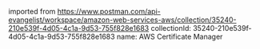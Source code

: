 imported from https://www.postman.com/api-evangelist/workspace/amazon-web-services-aws/collection/35240-210e539f-4d05-4c1a-9d53-755f828e1683
collectionId: 35240-210e539f-4d05-4c1a-9d53-755f828e1683
name: AWS Certificate Manager